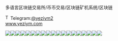 多语言区块链交易所/币币交易/区块链矿机系统/区块链<p dir="auto"><a target="_blank" rel="noopener noreferrer nofollow" href="https://camo.githubusercontent.com/d614d90677fbc2e34c7c62ebc68c82379d87a57c4beaf05af65fec7ba6b72e36/68747470733a2f2f63646e2d69636f6e732d706e672e666c617469636f6e2e636f6d2f3531322f323131312f323131313634362e706e67"><img src="https://camo.githubusercontent.com/d614d90677fbc2e34c7c62ebc68c82379d87a57c4beaf05af65fec7ba6b72e36/68747470733a2f2f63646e2d69636f6e732d706e672e666c617469636f6e2e636f6d2f3531322f323131312f323131313634362e706e67" alt="Telegram Icon" style="width: 16px; max-width: 100%;" data-canonical-src="https://cdn-icons-png.flaticon.com/512/2111/2111646.png"></a>Telegram:<a href="https://t.me/yeziym2" rel="nofollow">@yeziym2</a><br><a href="https://www.yeziym.com/">www.yeziym.com</a></p><img src="https://github.com/yeziym/aXPSsZ7WiQ/blob/main/yphq4.png"><img src="https://github.com/yeziym/aXPSsZ7WiQ/blob/main/nX05D.png"><img src="https://github.com/yeziym/aXPSsZ7WiQ/blob/main/OUEWI.png"><img src="https://github.com/yeziym/aXPSsZ7WiQ/blob/main/bgt3s.png"><img src="https://github.com/yeziym/aXPSsZ7WiQ/blob/main/t3psd.png"><img src="https://github.com/yeziym/aXPSsZ7WiQ/blob/main/Pjw4G.png"><img src="https://github.com/yeziym/aXPSsZ7WiQ/blob/main/vE8Np.png"><img src="https://github.com/yeziym/aXPSsZ7WiQ/blob/main/hzCcI.png"><img src="https://github.com/yeziym/aXPSsZ7WiQ/blob/main/i8mdZ.png"><img src="https://github.com/yeziym/aXPSsZ7WiQ/blob/main/hCIaw.png"><img src="https://github.com/yeziym/aXPSsZ7WiQ/blob/main/Vi5DY.png"><img src="https://github.com/yeziym/aXPSsZ7WiQ/blob/main/EED9o.png"><img src="https://github.com/yeziym/aXPSsZ7WiQ/blob/main/RlzKx.png"><img src="https://github.com/yeziym/aXPSsZ7WiQ/blob/main/G9ZjR.png"><img src="https://github.com/yeziym/aXPSsZ7WiQ/blob/main/SZccq.png"><img src="https://github.com/yeziym/aXPSsZ7WiQ/blob/main/nZFe2.png"><img src="https://github.com/yeziym/aXPSsZ7WiQ/blob/main/QI1TS.png"><img src="https://github.com/yeziym/aXPSsZ7WiQ/blob/main/9nbrj.png"><img src="https://github.com/yeziym/aXPSsZ7WiQ/blob/main/bCJem.png">